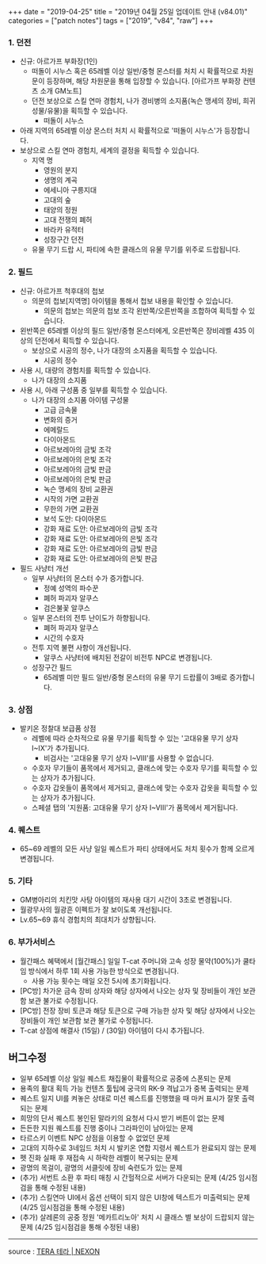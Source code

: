 +++
date = "2019-04-25"
title = "2019년 04월 25일 업데이트 안내 (v84.01)"
categories = ["patch notes"]
tags = ["2019", "v84", "raw"]
+++

### 1. 던전
- 신규: 아르가프 부화장(1인)
  - 떠돌이 시누스 혹은 65레벨 이상 일반/중형 몬스터를 처치 시 확률적으로 차원문이 등장하며, 해당 차원문을 통해 입장할 수 있습니다. [아르가프 부화장 컨텐츠 소개 GM노트]
  - 던전 보상으로 스킬 연마 경험치, 나가 경비병의 소지품(녹슨 맹세의 장비, 희귀 성물/유물)을 획득할 수 있습니다.
    - 떠돌이 시누스
- 아래 지역의 65레벨 이상 몬스터 처치 시 확률적으로 '떠돌이 시누스'가 등장합니다.
- 보상으로 스킬 연마 경험치, 세계의 결정을 획득할 수 있습니다.
  - 지역 명
    - 영원의 분지
    - 생명의 계곡
    - 에세니아 구릉지대
    - 고대의 숲
    - 태양의 정원
    - 고대 전쟁의 폐허
    - 바라카 유적터
    - 성장구간 던전
  - 유물 무기 드랍 시, 파티에 속한 클래스의 유물 무기를 위주로 드랍됩니다.

### 2. 필드
- 신규: 아르가프 척후대의 첩보
  - 의문의 첩보[지역명] 아이템을 통해서 첩보 내용을 확인할 수 있습니다.
    - 의문의 첩보는 의문의 첩보 조각 왼반쪽/오른반쪽을 조합하여 획득할 수 있습니다.
- 왼반쪽은 65레벨 이상의 필드 일반/중형 몬스터에게, 오른반쪽은 장비레벨 435 이상의 던전에서 획득할 수 있습니다.
  - 보상으로 시공의 정수, 나가 대장의 소지품을 획득할 수 있습니다.
    - 시공의 정수
- 사용 시, 대량의 경험치를 획득할 수 있습니다.
  - 나가 대장의 소지품
- 사용 시, 아래 구성품 중 일부를 획득할 수 있습니다.
  - 나가 대장의 소지품 아이템 구성물
    - 고급 금속물
    - 변화의 증거
    - 에메랄드
    - 다이아몬드
    - 아르보레아의 금빛 조각
    - 아르보레아의 은빛 조각
    - 아르보레아의 금빛 판금
    - 아르보레아의 은빛 판금
    - 녹슨 맹세의 장비 교환권
    - 시작의 가면 교환권
    - 무한의 가면 교환권
    - 보석 도안: 다이아몬드
    - 강화 재료 도안: 아르보레아의 금빛 조각
    - 강화 재료 도안: 아르보레아의 은빛 조각
    - 강화 재료 도안: 아르보레아의 금빛 판금
    - 강화 재료 도안: 아르보레아의 은빛 판금
- 필드 사냥터 개선
  - 일부 사냥터의 몬스터 수가 증가합니다.
    - 정예 성역의 파수꾼
    - 폐허 파괴자 알쿠스
    - 검은불꽃 알쿠스
  - 일부 몬스터의 전투 난이도가 하향됩니다.
    - 폐허 파괴자 알쿠스
    - 시간의 수호자
  - 전투 지역 불편 사항이 개선됩니다.
    - 알쿠스 사냥터에 배치된 전갈이 비전투 NPC로 변경됩니다.
  - 성장구간 필드
    - 65레벨 미만 필드 일반/중형 몬스터의 유물 무기 드랍률이 3배로 증가합니다.

### 3. 상점
- 발키온 정찰대 보급품 상점
  - 레벨에 따라 순차적으로 유물 무기를 획득할 수 있는 '고대유물 무기 상자 I~IX'가 추가됩니다.
    - 비검사는 '고대유물 무기 상자 I~VIII'를 사용할 수 없습니다.
  - 수호자 무기들이 품목에서 제거되고, 클래스에 맞는 수호자 무기를 획득할 수 있는 상자가 추가됩니다.
  - 수호자 갑옷들이 품목에서 제거되고, 클래스에 맞는 수호자 갑옷을 획득할 수 있는 상자가 추가됩니다.
  - 스페셜 탭의 '지원품: 고대유물 무기 상자 I~VIII'가 품목에서 제거됩니다.

### 4. 퀘스트
- 65~69 레벨의 모든 사냥 일일 퀘스트가 파티 상태에서도 처치 횟수가 함께 오르게 변경됩니다.

### 5. 기타
- GM병아리의 치킨맛 사탕 아이템의 재사용 대기 시간이 3초로 변경됩니다.
- 월광무사의 월광흔 이펙트가 잘 보이도록 개선됩니다.
- Lv.65~69 휴식 경험치의 최대치가 상향됩니다.

### 6. 부가서비스
- 월간패스 혜택에서 [월간패스] 일일 T-cat 주머니와 고속 성장 물약(100%)가 쿨타임 방식에서 하루 1회 사용 가능한 방식으로 변경됩니다.
  - 사용 가능 횟수는 매일 오전 5시에 초기화됩니다.
- [PC방] 차가운 금속 장비 상자와 해당 상자에서 나오는 상자 및 장비들이 개인 보관함 보관 불가로 수정됩니다.
- [PC방] 전장 장비 토큰과 해당 토큰으로 구매 가능한 상자 및 해당 상자에서 나오는 장비들이 개인 보관함 보관 불가로 수정됩니다.
- T-cat 상점에 해결사 (15일) / (30일) 아이템이 다시 추가됩니다.

## 버그수정

- 일부 65레벨 이상 일일 퀘스트 채집물이 확률적으로 공중에 스폰되는 문제
- 용족의 활대 획득 가능 컨텐츠 툴팁에 궁극의 RK-9 격납고가 중복 출력되는 문제
- 퀘스트 일지 UI를 켜놓은 상태로 미션 퀘스트를 진행했을 때 마커 표시가 잘못 출력되는 문제
- 희망의 단서 퀘스트 봉인된 말라키의 요청서 다시 받기 버튼이 없는 문제
- 든든한 지원 퀘스트를 진행 중이나 그라파인이 남아있는 문제
- 타르스키 이벤트 NPC 상점을 이용할 수 없었던 문제
- 고대의 지하수로 3네임드 처치 시 발키온 연합 지령서 퀘스트가 완료되지 않는 문제
- 펫 진화 실패 후 재접속 시 하락한 레벨이 복구되는 문제
- 광명의 목걸이, 광명의 서클릿에 장비 숙련도가 있는 문제
- (추가) 서번트 소환 후 파티 매칭 시 간헐적으로 서버가 다운되는 문제 (4/25 임시점검을 통해 수정된 내용)
- (추가) 스킬연마 UI에서 옵션 선택이 되지 않은 UI창에 텍스트가 미출력되는 문제 (4/25 임시점검을 통해 수정된 내용)
- (추가) 살레론의 공중 정원 '메카트리노아' 처치 시 클래스 별 보상이 드랍되지 않는 문제 (4/25 임시점검을 통해 수정된 내용)

----

source : [TERA 테라 | NEXON](http://tera.nexon.com/news/update/view.aspx?n4articlesn=390)
